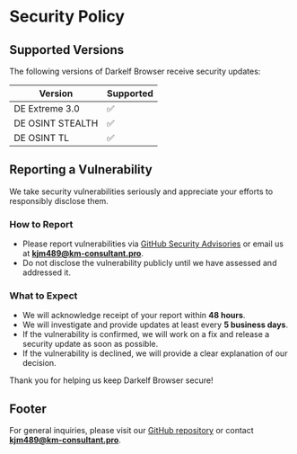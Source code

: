 # Security Policy

## Supported Versions

The following versions of Darkelf Browser receive security updates:

| Version  | Supported |
|-----------------|-------------|
| DE Extreme 3.0   | ✅         |
| DE OSINT STEALTH | ✅         |
| DE OSINT TL      | ✅         |

## Reporting a Vulnerability

We take security vulnerabilities seriously and appreciate your efforts to responsibly disclose them.

### How to Report
- Please report vulnerabilities via [GitHub Security Advisories]([https://github.com/YOUR-REPO/security/advisories](https://github.com/Darkelf2024/Darkelf-Browser/blob/main/README.md)) or email us at **kjm489@km-consultant.pro**.
- Do not disclose the vulnerability publicly until we have assessed and addressed it.

### What to Expect
- We will acknowledge receipt of your report within **48 hours**.
- We will investigate and provide updates at least every **5 business days**.
- If the vulnerability is confirmed, we will work on a fix and release a security update as soon as possible.
- If the vulnerability is declined, we will provide a clear explanation of our decision.

Thank you for helping us keep Darkelf Browser secure!

## Footer
For general inquiries, please visit our [GitHub repository]([https://github.com/YOUR-REPO](https://github.com/Darkelf2024/Darkelf-Browser/blob/main/README.md)) or contact **kjm489@km-consultant.pro**.

